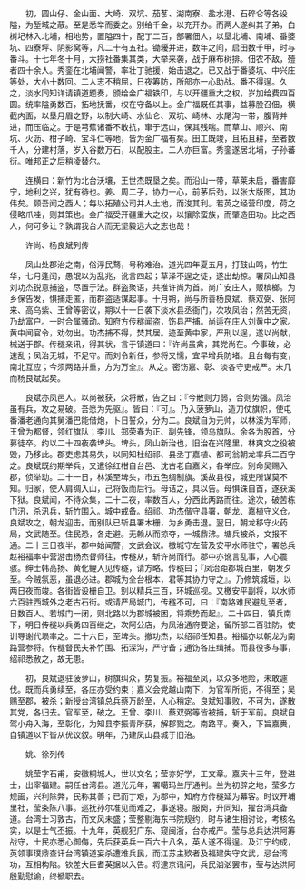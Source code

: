 <!-- { "loadSidebar": true } -->
　　初，圆山仔、金山面、大崎、双坑、茄苳、湖南寮、盐水港、石碎仑等各设隘，为堑城之蔽。至是悉举而委之。别给千金，以充开办。而两人遂纠其子弟，白树圮林入北埔，相地势，置隘四十，配丁二百，部署佃人，以垦北埔、南埔、番婆坑、四寮坪、阴影窝等，凡二十有五社。锄耰并进，数年之间，启田数千甲，时与番斗。十七年冬十月，大捞社番集其类，大举来袭，战于麻布树排。佃农不敌，殪者四十余人。秀銮在北埔闻警，率壮丁驰援，始击退之。已又战于番婆坑、中兴庄等处，大小十数回。二人志不稍屈，日夜筹防，所部亦一心助战。番不得逞。久之，淡水同知详请镇道题奏，颁给金广福铁印，与以开疆重大之权，岁加给费四百圆。统率隘勇数百，拓地抚番，权在守备以上。金广福既任其事，益募股召佃，横截内面，以垦月眉之野，以制大崎、水仙仑、双坑、崎林、水尾沟一带，腹背并进，而压临之。于是芎蕉诸番不敢抗，窜于远山，保其残喘。而草山、顺兴、南坑、火沥、柑子崎、宝斗仁等地，皆为金广福有矣。田工既竣，且拓且耕，至者数千人，分建村落，岁入谷数万石，以配股主。二人亦巨富。秀銮遂居北埔，子孙蕃衍。唯邦正之后稍凌替尔。

　　连横曰：新竹为北台沃壤，王世杰既垦之矣。而沿山一带，草莱未启，番害靡宁，地利之兴，犹有待也。姜、周二子，协力一心，前茅后劲，以张大版图，其功伟矣。顾吾闻之西人；每以拓殖公司并人土地，而浚其利。若英之经营印度，荷之侵略爪哇，则其策也。金广福受开疆重大之权，以攘除蛮族，而肇造田功。比之西人，何可多让？孰谓我台人而无坚毅远大之志也哉！

　　许尚、杨良斌列传

　　凤山处郡治之南，俗浮民骛，号称难治。道光四年夏五月，打鼓山鸣，竹生华，七月逢闰，愚氓以为乱兆，讹言四起；草泽不逞之徒，遂出劫掠。署凤山知县刘功杰锐意捕盗，尽置于法。群盗聚语，共推许尚为首。尚广安庄人，贩槟榔。为乡保告发，惧捕走匿，而群盗适谋起事。十月朔，尚与所善杨良斌、蔡双弼、张阿来、高乌紫、王曾等密议，期以十一日袭下淡水县丞衙门，次攻凤治；然苦无资，乃劫富户。一时合属骚动。知府方传穟闻盗，饬县严捕。尚适在庄人刘黄中之家。黄中闻官令，劝勿出。功杰捕不得，焚其居。迹至黄中家，严刑以逞，遂以尚献，械送于郡。传穟亲讯，得其状，言于镇道曰：『许尚虽禽，其党尚在。今事破，必速乱；凤治无城，不足守。而刘令新任，参将又懦，宜早增兵防堵。且台每有变，南北互应；今须两路并重，方为万全』。从之。密饬嘉、彰、淡各守吏戒严。未几而杨良斌起矣。

　　良斌亦凤邑人。以尚被获，众将散，告之曰：『今散则力弱，合则势强。凤治虽有兵，攻之易破。吾愿为先驱』。皆曰：『可』。乃入菠萝山，造刀仗旗帜，使屯番潘老通向其舅潘巴能借炮，卜日誓众，分为二。良斌自为元帅，以林溪为军师，王曾为都督，领红旗队；李川、郑荣春为正、副先锋，领乌旗队。余各为股首，分募徒卒。约以二十四夜袭埤头。埤头，凤山新治也，旧治在兴隆里，林爽文之役被毁，乃移此。郡吏虑其易失，以同知杜绍祁、县丞丁嘉植、都司翁朝龙率兵二百守之。良斌既约期举兵，又遣徐红柑自台邑、沈古老自嘉义，各举应。别命吴赐入郡，侦举动。二十一日，林溪至埤头，市五色绸制旗。溪故县役，城吏所谋莫不知。归家，使人肩绸入山，己将饭而后行。母诘之，具以告。母惧诛自首，遂获溪下狱。良斌闻，不待众集，二十二夜，率数百人，分西此两路而往。途次，破苦栋门汛，杀汛兵，斩竹围入。城中戒备。绍祁、功杰偕守县署，朝龙、嘉植守义仓。良斌攻之，朝龙迎击。而别队已斩县署木栅，为乡勇击退。翌日，朝龙移守火药局，文武随至。住民恐，各走避。无赖从而掠夺，一城鼎沸。塘兵被杀，文报不通。二十三日夜半，郡中始闻警，文武会议。檄城守左营及安平水师驻守，署总兵赵裕福率中营游击杨杰督师往，传穟从，斩许尚而行。郡中亦讹言乱事，人心震骇。绅士韩高扬、黄化鲤入见传穟，请方略。传穟曰；『凤治距郡城百里，朝发夕至。今贼氛恶，虽退必进。郡城为全台根本，君等其协力守之』。乃修筑城垣，以两日夜而竣。各街皆设栅自卫。别以精兵三百，环城巡视。又檄安平副将，以水师六百驻西城外之老古石街。或请严局城门，传穟不可，曰：『南路难民避乱至者，日数百人。若城门一闭，则北路以为郡城被困，将乘势而起』。二十四日，镇兵南下，明日传穟以兵勇四百继之，次阿公店，为凤治通府要途，留所部二百驻防，使训导谢代埙率之。二十六日，至埤头。撤功杰，以绍祁任知县。裕福亦以朝龙为南路营参将。传穟督民夫补竹围、拓深沟，严守备；通饬各庄缉捕。而县役多与事，绍祁悉赦之，故无患。

　　初，良斌退驻菠萝山，树旗纠众，势复振。裕福至凤，以众多地险，未敢遽伐。既而兵勇续至，各庄亦受约束；嘉义会党越山南下，为官军所扼，不得至；吴赐至郡，被杀；新授台湾镇总兵蔡万龄至，人心稍定。良斌知事败，不可为，遂散其党，各归去。官军至，破之。王曾、李川、蔡双弼等皆被捕，斩于军前。良斌自驾小舟入海，至彰化，为知县李振青所获，解郡戮之。南路平。奏入，下旨嘉赉，自镇道以下皆从优议叙。明年，乃建凤山县城于旧治。

　　姚、徐列传

　　姚莹字石甫，安徽桐城人，世以文名；莹亦好学，工文章。嘉庆十三年，登进士，出宰福建。嗣任台湾县。道光元年，署噶玛兰厅通判。兰为初辟之地，莹多方规画，兴利除弊，民称其善；已而丁艰，为郡中，知府方传穟延为幕客。时议开埔里社，莹条陈八事。巡抚孙尔准见而难之，事遂寝。服阕，升同知，擢台湾兵备道。台湾士习敦古，而文风未盛；莹整剔海东书院规约，时与诸生相讨论，考核名实，以是士气丕振。十九年，英舰犯广东、窥闽浙，台亦戒严。莹与总兵达洪阿筹战守，士民亦悉心御侮，先后获英兵一百六十八名，英人遂不得逞。及江宁约成，英领事璞鼎查讦台湾镇道妄杀遭难兵民，而江苏主欵者及福建失守文武，忌台湾功，互相构陷。钦差大臣耆英据以入告。将逮京讯问，兵民汹汹罢市，莹与达洪阿殷勤慰谕，终褫职去。

